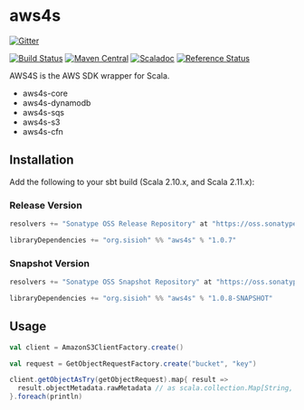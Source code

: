 aws4s
=====

[![Gitter](https://badges.gitter.im/Join%20Chat.svg)](https://gitter.im/sisioh/aws4s?utm_source=badge&utm_medium=badge&utm_campaign=pr-badge&utm_content=badge)

[![Build Status](https://travis-ci.org/sisioh/aws4s.svg)](https://travis-ci.org/sisioh/aws4s)
[![Maven Central](https://maven-badges.herokuapp.com/maven-central/org.sisioh/aws4s_2.11/badge.svg)](https://maven-badges.herokuapp.com/maven-central/org.sisioh/aws4s_2.11)
[![Scaladoc](http://javadoc-badge.appspot.com/org.sisioh/aws4s.svg?label=scaladoc)](http://javadoc-badge.appspot.com/org.sisioh/aws4s_2.11)
[![Reference Status](https://www.versioneye.com/java/org.sisioh:aws4s_2.11/reference_badge.svg?style=flat)](https://www.versioneye.com/java/org.sisioh:aws4s_2.11/references)

AWS4S is the AWS SDK wrapper for Scala.

- aws4s-core
- aws4s-dynamodb
- aws4s-sqs
- aws4s-s3
- aws4s-cfn

## Installation

Add the following to your sbt build (Scala 2.10.x, and Scala 2.11.x):

### Release Version

```scala
resolvers += "Sonatype OSS Release Repository" at "https://oss.sonatype.org/content/repositories/releases/"

libraryDependencies += "org.sisioh" %% "aws4s" % "1.0.7"
```

### Snapshot Version

```scala
resolvers += "Sonatype OSS Snapshot Repository" at "https://oss.sonatype.org/content/repositories/snapshots/"

libraryDependencies += "org.sisioh" %% "aws4s" % "1.0.8-SNAPSHOT"
```

## Usage

```scala
val client = AmazonS3ClientFactory.create()

val request = GetObjectRequestFactory.create("bucket", "key")

client.getObjectAsTry(getObjectRequest).map{ result =>
  result.objectMetadata.rawMetadata // as scala.collection.Map[String, AnyRef]
}.foreach(println)

```
